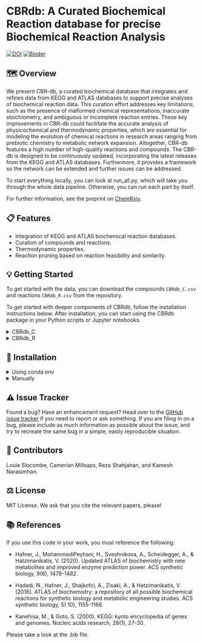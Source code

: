 # CBRdb: A Curated Biochemical Reaction database for precise Biochemical Reaction Analysis

[![DOI](https://zenodo.org/badge/804095458.svg)](https://doi.org/10.5281/zenodo.14948472) [![Binder](https://mybinder.org/badge_logo.svg)](https://mybinder.org/v2/gh/ELIFE-ASU/CBRdb/HEAD)

## 🗺️ Overview

We present CBR-db, a curated biochemical database that integrates and refines data from KEGG and ATLAS databases to
support precise analyses of biochemical reaction data. This curation effort addresses key limitations, such as the
presence of malformed chemical representations, inaccurate stoichiometry, and ambiguous or incomplete reaction entries.
These key improvements in CBR-db could facilitate the accurate analysis of physicochemical and thermodynamic properties,
which are essential for modeling the evolution of chemical reactions in research areas ranging from prebiotic chemistry
to metabolic network expansion. Altogether, CBR-db features a high number of high-quality reactions and compounds. The
CBR-db is designed to be continuously updated, incorporating the latest releases from the KEGG and ATLAS databases.
Furthermore, it provides a framework so the network can be extended and further issues can be addressed.

To start everything locally, you can look at run_all.py, which will take you through the whole data pipeline. Otherwise,
you can run each part by itself.

For further information, see the preprint
on [ChemRxiv](https://chemrxiv.org/engage/chemrxiv/article-details/67c28c046dde43c908f7aa37).

## 📋 Features

- Integration of KEGG and ATLAS biochemical reaction databases.
- Curation of compounds and reactions.
- Thermodynamic properties.
- Reaction pruning based on reaction feasibility and similarity.

## 💡 Getting Started

To get started with the data, you can download the compounds `CBRdb_C.csv` and reactions `CBRdb_R.csv` from the
repository.

To get started with deeper components of CBRdb, follow the installation instructions below. After installation, you can
start using the
CBRdb package in your Python scripts or Jupyter notebooks.

<details>
<summary>CBRdb_C</summary>
<br>

| Syntax            | Description                                                |
|-------------------|------------------------------------------------------------|
| compound_id       | Unique identifier for each compound in the CBRdb database. |
| smiles            | SMILES representation of the compound.                     |
| formula           | Molecular formula of the compound.                         |
| molecular_weight  | Molecular weight of the compound.                          |
| n_heavy_atoms     | number of heavy atoms in the compound                      |
| n_chiral_centers  | number of chiral centers in the compound.                  |
| smiles_capped     | SMILES representation with hydrogen capped R groups.       |
| inchi_capped      | InChI representation with hydrogen capped R groups.        |
| nickname          | Common nickname or alias for the compound.                 |
| comment           | Additional comments or notes about the compound.           |
| wiener_index      | Wiener index of the compound.                              |
| unique_bonds      | Number of unique bonds in the compound.                    |
| spacial_score     | Spacial score of the compound.                             |
| randic_index      | Randic index of the compound.                              |
| proudfoot         | Proudfoot score of the compound.                           |
| name              | Common name of the compound.                               |
| mc2               | Molecular complexity score 2.                              |
| mc1               | Molecular complexity score 1.                              |
| kirchhoff_index   | Kirchhoff index of the compound.                           |
| kegg_type         | KEGG type of the compound.                                 |
| kegg_sequence     | KEGG sequences of the compound.                            |
| kegg_reaction     | KEGG reactions associated with the compound.               |
| kegg_pathway      | KEGG pathways associated with the compound.                |
| kegg_organism     | KEGG organisms associated with the compound.               |
| kegg_network      | KEGG networks associated with the compound.                |
| kegg_mol_weight   | KEGG molecular weight of the compound.                     |
| kegg_module       | KEGG modules associated with the compound.                 |
| kegg_glycan       | KEGG glycans associated with the compound.                 |
| kegg_gene         | KEGG genes associated with the compound.                   |
| kegg_formula      | KEGG formula of the compound.                              |
| kegg_exact_mass   | KEGG exact mass of the compound.                           |
| kegg_enzyme       | KEGG enzymes associated with the compound.                 |
| kegg_drug         | KEGG drugs associated with the compound.                   |
| kegg_brite_full   | KEGG (full) brite information of the compound.             |
| kegg_brite        | KEGG brite information of the compound.                    |
| ionization_states | Ionization states of the compound.                         |
| inchi             | InChI representation of the compound.                      |
| formal_charge     | Formal charge of the compound.                             |
| fcfp4             | FCFP4 fingerprint of the compound.                         |
| bertz             | Bertz complexity of the compound.                          |
| balaban_index     | Balaban index of the compound.                             |
| PubChem           | PubChem identifier of the compound.                        |
| PDB_CCD           | PDB CCD identifier of the compound.                        |
| NIKKAJI           | NIKKAJI identifier of the compound.                        |
| LIPIDMAPS         | LIPIDMAPS identifier of the compound.                      |
| KNApSAcK          | KNApSAcK identifier of the compound.                       |
| Drug_group        | Drug group of the compound.                                |
| ChEBI             | ChEBI identifier of the compound.                          |
| CAS               | CAS identifier of the compound.                            |
| ATC_code          | ATC code of the compound.                                  |
| CBRdb_R_ids       | List of reaction IDs in CBRdb that involve this compound.  |

</details>


<details>
<summary>CBRdb_R</summary>
<br>

| Syntax                  | Description                        |
|-------------------------|------------------------------------|
| id                      | Reaction identifier.               |
| reaction                | Reaction equation.                 |
| ec                      | Enzyme Commission number.          |
| module                  | Metabolic module.                  |
| orthology               | Orthology identifiers.             |
| pathway                 | Pathway information.               |
| rclass                  | Reaction classification.           |
| rhea                    | Rhea identifier.                   |
| balancer_failed         | Balancer failed flag.              |
| bool_missing_data       | Missing data flag.                 |
| bool_var_list           | Variable list flag.                |
| bridgit_score           | Bridgit score.                     |
| comment                 | Comments.                          |
| cpd_starred             | Starred compounds.                 |
| flags                   | Flags.                             |
| id_orig                 | Original reaction identifier.      |
| is_balanced_except_star | Balanced except starred flag.      |
| kegg_id                 | KEGG reaction identifier.          |
| most_sim_kegg           | Most similar KEGG reaction.        |
| msk_ecs                 | -                                  |
| msk_metacyc             | -                                  |
| msk_mnxr                | -                                  |
| msk_rhea                | -                                  |
| msk_rns                 | -                                  |
| name                    | Reaction name.                     |
| overall                 | Overall information.               |
| remark                  | Remarks.                           |
| smarts                  | SMARTS representation.             |
| CBRdb_C_ids             | Corresponding CBRdb C identifiers. |

</details>

## 🔧 Installation

<details>
<summary>Using conda env</summary>
<br>

Using conda is the recommended way to install the required packages.

```
git clone https://github.com/ELIFE-ASU/CBRdb.git
```

Change into the CBRdb directory.

```
cd CBRdb
```

Create the conda environment.

```
conda env create -f environment.yml
```

Activate the conda environment.

```
conda activate cbrdb
```

Install CBRdb.

```
pip install -e .
```

If you want to install manually, follow the instructions below.
</details>

<details>
<summary>Manually</summary>
<br>

### Fresh environment

It is recommended that you start from a fresh environment to prevent issues.

```
conda create -n cbrdb_env python=3.13
```

Activate the new env.

```
conda activate cbrdb_env
```

Add the conda-forge channel.

```
conda config --env --add channels conda-forge
```

Best to make them strict

```
conda config --set channel_priority true
```

Make sure to upgrade the conda env to force the channel priority.

```
conda update conda --all -y
```

### Install the requirements

```
conda install numpy sympy matplotlib networkx pandas rdkit chempy requests urllib3 chemparse ase pymatgen -y
```

### Optional extras

The main optional extra to install is ORCA and/or MACE. You will need these if you are interested in doing ab initio
chemistry calculations.
For ORCA, head to their downloads [page](https://orcaforum.kofo.mpg.de/app.php/dlext/?view=detail&df_id=251).
For MACE, you will need to make sure you have PyTorch. Head to
the [official PyTorch installation](https://pytorch.org/get-started/locally/) instructions page. An example might look
like:

```
pip3 install torch torchvision --index-url https://download.pytorch.org/whl/cu129
```

Then, proceed to install MACE. When you first run MACE, downloading a model might take a while.

```
pip3 install mace-torch
```

MACE offers a massive speed-up on GPUs but can run on a CPU.
For more thermodynamic calculations, we use equilibrator-api.

```
conda install equilibrator-api
```

### CBR-db install

Then install CBRdb:

```
pip3 install git+https://github.com/ELIFE-ASU/CBRdb.git
```

</details>

## ⚠️ Issue Tracker

Found a bug? Have an enhancement request? Head over to the [GitHub issue
tracker](https://github.com/ELIFE-ASU/CBRdb/issues) if you need to report
or ask something. If you are filing in on a bug, please include as much
information as possible about the issue, and try to recreate the same bug
in a simple, easily reproducible situation.

## 👥 Contributors

Louie Slocombe, Camerian Millsaps, Reza Shahjahan, and Kamesh Narasimhan.

## ⚖️ License

MIT License. We ask that you cite the relevant papers, please!

## 📚 References

If you use this code in your work, you must reference the following:

- Hafner, J., MohammadiPeyhani, H., Sveshnikova, A., Scheidegger, A., & Hatzimanikatis, V. (2020). Updated ATLAS of
  biochemistry with new metabolites and improved enzyme prediction power. ACS synthetic biology, 9(6), 1479-1482.

- Hadadi, N., Hafner, J., Shajkofci, A., Zisaki, A., & Hatzimanikatis, V. (2016). ATLAS of biochemistry: a repository of
  all possible biochemical reactions for synthetic biology and metabolic engineering studies. ACS synthetic biology, 5(
  10), 1155-1166.

- Kanehisa, M., & Goto, S. (2000). KEGG: kyoto encyclopedia of genes and genomes. Nucleic acids research, 28(1), 27-30.

Please take a look at the .bib file.
